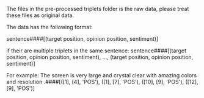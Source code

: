 The files in the pre-processed triplets folder is the raw data, please treat these files as original data.

The data has the following format: 

sentence####[(target position, opinion position, sentiment)]

if their are multiple triplets in the same sentence:
sentence####[(target position, opinion position, sentiment), ..., (target position, opinion position, sentiment)]

For example:
The screen is very large and crystal clear with amazing colors and resolution .####[([1], [4], 'POS'), ([1], [7], 'POS'), ([10], [9], 'POS'), ([12], [9], 'POS')]
